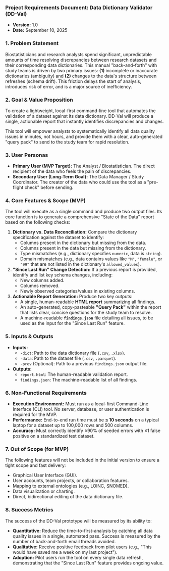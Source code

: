 ### **Project Requirements Document: Data Dictionary Validator (DD-Val)**

- **Version:** 1.0
- **Date:** September 10, 2025

### **1. Problem Statement**

Biostatisticians and research analysts spend significant, unpredictable amounts of time resolving discrepancies between research datasets and their corresponding data dictionaries. This manual "back-and-forth" with study teams is driven by two primary issues: **(1)** incomplete or inaccurate dictionaries (ambiguity) and **(2)** changes to the data's structure between refreshes (schema drift). This friction delays the start of analysis, introduces risk of error, and is a major source of inefficiency.

### **2. Goal & Value Proposition**

To create a lightweight, local-first command-line tool that automates the validation of a dataset against its data dictionary. DD-Val will produce a single, actionable report that instantly identifies discrepancies and changes.

This tool will empower analysts to systematically identify all data quality issues in minutes, not hours, and provide them with a clear, auto-generated "query pack" to send to the study team for rapid resolution.

### **3. User Personas**

- **Primary User (MVP Target):** The Analyst / Biostatistician. The direct recipient of the data who feels the pain of discrepancies.
- **Secondary User (Long-Term Goal):** The Data Manager / Study Coordinator. The creator of the data who could use the tool as a "pre-flight check" before sending.

### **4. Core Features & Scope (MVP)**

The tool will execute as a single command and produce two output files. Its core function is to generate a comprehensive "State of the Data" report based on the following checks:

1. **Dictionary vs. Data Reconciliation:** Compare the dictionary specification against the dataset to identify:
   - Columns present in the dictionary but missing from the data.
   - Columns present in the data but missing from the dictionary.
   - Type mismatches (e.g., dictionary specifies `numeric`, data is `string`).
   - Domain mismatches (e.g., data contains values like `"M"`, `"female"`, or `"99"` that are not listed in the dictionary's `allowed_values`).
2. **"Since Last Run" Change Detection:** If a previous report is provided, identify and list key schema changes, including:
   - New columns added.
   - Columns removed.
   - Newly observed categories/values in existing columns.
3. **Actionable Report Generation:** Produce two key outputs:
   - A single, human-readable **HTML report** summarizing all findings.
   - An auto-generated, copy-pasteable **"Query Pack"** within the report that lists clear, concise questions for the study team to resolve.
   - A machine-readable **`findings.json`** file detailing all issues, to be used as the input for the "Since Last Run" feature.

### **5. Inputs & Outputs**

- **Inputs:**
  - `-dict`: Path to the data dictionary file (`.csv`, `.xlsx`).
  - `-data`: Path to the dataset file (`.csv`, `.parquet`).
  - `-prev` (Optional): Path to a previous `findings.json` output file.
- **Outputs:**
  - `report.html`: The human-readable validation report.
  - `findings.json`: The machine-readable list of all findings.

### **6. Non-Functional Requirements**

- **Execution Environment:** Must run as a local-first Command-Line Interface (CLI) tool. No server, database, or user authentication is required for the MVP.
- **Performance:** End-to-end run time must be **≤ 10 seconds** on a typical laptop for a dataset up to 100,000 rows and 500 columns.
- **Accuracy:** Must correctly identify ≥90% of seeded errors with ≤1 false positive on a standardized test dataset.

### **7. Out of Scope (for MVP)**

The following features will not be included in the initial version to ensure a tight scope and fast delivery:

- Graphical User Interface (GUI).
- User accounts, team projects, or collaboration features.
- Mapping to external ontologies (e.g., LOINC, SNOMED).
- Data visualization or charting.
- Direct, bidirectional editing of the data dictionary file.

### **8. Success Metrics**

The success of the DD-Val prototype will be measured by its ability to:

- **Quantitative:** Reduce the time-to-first-analysis by catching all data quality issues in a single, automated pass. Success is measured by the number of back-and-forth email threads avoided.
- **Qualitative:** Receive positive feedback from pilot users (e.g., "This would have saved me a week on my last project").
- **Adoption:** Pilot users run the tool on every single data refresh, demonstrating that the "Since Last Run" feature provides ongoing value.
